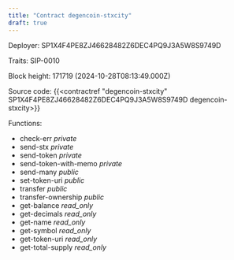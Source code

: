 ```yaml
---
title: "Contract degencoin-stxcity"
draft: true
---
```

Deployer: SP1X4F4PE8ZJ46628482Z6DEC4PQ9J3A5W8S9749D

Traits:
 SIP-0010



Block height: 171719 (2024-10-28T08:13:49.000Z)

Source code: {{<contractref "degencoin-stxcity" SP1X4F4PE8ZJ46628482Z6DEC4PQ9J3A5W8S9749D degencoin-stxcity>}}

Functions:

* check-err _private_
* send-stx _private_
* send-token _private_
* send-token-with-memo _private_
* send-many _public_
* set-token-uri _public_
* transfer _public_
* transfer-ownership _public_
* get-balance _read_only_
* get-decimals _read_only_
* get-name _read_only_
* get-symbol _read_only_
* get-token-uri _read_only_
* get-total-supply _read_only_
